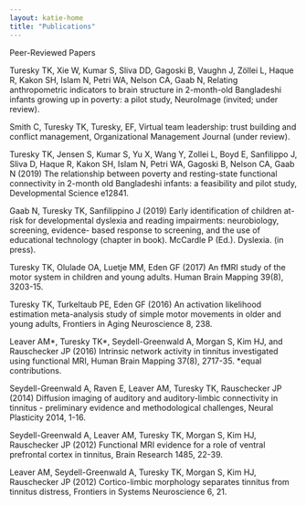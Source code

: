 ```yaml
---
layout: katie-home
title: "Publications"
---
```


Peer-Reviewed Papers

Turesky TK, Xie W, Kumar S, Sliva DD, Gagoski B, Vaughn J, Zöllei L, Haque R, Kakon SH, Islam N, Petri WA, Nelson CA, Gaab N, Relating anthropometric indicators to brain structure in 2-month-old Bangladeshi infants growing up in poverty: a pilot study, NeuroImage (invited; under review).

Smith C, Turesky TK, Turesky, EF, Virtual team leadership: trust building and conflict management, Organizational Management Journal (under review).

Turesky TK, Jensen S, Kumar S, Yu X, Wang Y, Zollei L, Boyd E, Sanfilippo J, Sliva D, Haque R, Kakon SH, Islam N, Petri WA, Gagoski B, Nelson CA, Gaab N (2019) The relationship between poverty and resting-state functional connectivity in 2-month old Bangladeshi infants: a feasibility and pilot study, Developmental Science e12841. 

Gaab N, Turesky TK, Sanfilippino J (2019) Early identification of children at-risk for developmental dyslexia and reading impairments: neurobiology, screening, evidence- based response to screening, and the use of educational technology (chapter in book). McCardle P (Ed.). Dyslexia. (in press).

Turesky TK, Olulade OA, Luetje MM, Eden GF (2017) An fMRI study of the motor system in children and young adults. Human Brain Mapping 39(8), 3203-15.

Turesky TK, Turkeltaub PE, Eden GF (2016) An activation likelihood estimation meta-analysis study of simple motor movements in older and young adults, Frontiers in Aging Neuroscience 8, 238.

Leaver AM*, Turesky TK*, Seydell-Greenwald A, Morgan S, Kim HJ, and Rauschecker JP (2016) Intrinsic network activity in tinnitus investigated using functional MRI, Human Brain Mapping 37(8), 2717-35. *equal contributions.

Seydell-Greenwald A, Raven E, Leaver AM, Turesky TK, Rauschecker JP (2014) Diffusion imaging of auditory and auditory-limbic connectivity in tinnitus - preliminary evidence and methodological challenges, Neural Plasticity 2014, 1-16.

Seydell-Greenwald A, Leaver AM, Turesky TK, Morgan S, Kim HJ, Rauschecker JP (2012) Functional MRI evidence for a role of ventral prefrontal cortex in tinnitus, Brain Research 1485, 22-39.

Leaver AM, Seydell-Greenwald A, Turesky TK, Morgan S, Kim HJ, Rauschecker JP (2012) Cortico-limbic morphology separates tinnitus from tinnitus distress, Frontiers in Systems Neuroscience 6, 21.




<!--stackedit_data:
eyJoaXN0b3J5IjpbLTYxOTc0MjMyOCwxODcwOTgyMzI2LDc4Nz
Q2NjY0N119
-->
